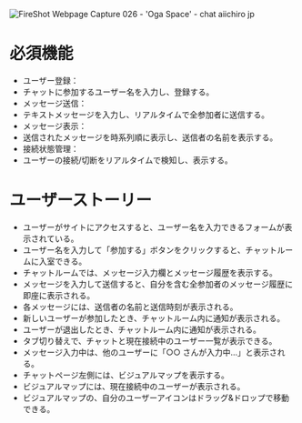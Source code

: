 ![FireShot Webpage Capture 026 - 'Oga Space' - chat aiichiro jp](https://github.com/user-attachments/assets/c5c633d2-989a-4cec-8c26-0e8d43a9564a)
# 必須機能

- ユーザー登録：
- チャットに参加するユーザー名を入力し、登録する。
- メッセージ送信：
- テキストメッセージを入力し、リアルタイムで全参加者に送信する。
- メッセージ表示：
- 送信されたメッセージを時系列順に表示し、送信者の名前を表示する。
- 接続状態管理：
- ユーザーの接続/切断をリアルタイムで検知し、表示する。

# ユーザーストーリー
 - ユーザーがサイトにアクセスすると、ユーザー名を入力できるフォームが表示されている。
 - ユーザー名を入力して「参加する」ボタンをクリックすると、チャットルームに入室できる。
 - チャットルームでは、メッセージ入力欄とメッセージ履歴を表示する。
 - メッセージを入力して送信すると、自分を含む全参加者のメッセージ履歴に即座に表示される。
 - 各メッセージには、送信者の名前と送信時刻が表示される。
 - 新しいユーザーが参加したとき、チャットルーム内に通知が表示される。
 - ユーザーが退出したとき、チャットルーム内に通知が表示される。
 - タブ切り替えで、チャットと現在接続中のユーザー一覧が表示できる。
 - メッセージ入力中は、他のユーザーに「○○ さんが入力中...」と表示される。
 - チャットページ左側には、ビジュアルマップを表示する。
 - ビジュアルマップには、現在接続中のユーザーが表示される。
 - ビジュアルマップの、自分のユーザーアイコンはドラッグ&ドロップで移動できる。
